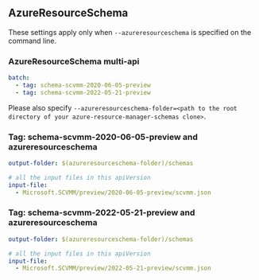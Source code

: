 ## AzureResourceSchema

These settings apply only when `--azureresourceschema` is specified on the command line.

### AzureResourceSchema multi-api

``` yaml $(azureresourceschema) && $(multiapi)
batch:
  - tag: schema-scvmm-2020-06-05-preview
  - tag: schema-scvmm-2022-05-21-preview

```

Please also specify `--azureresourceschema-folder=<path to the root directory of your azure-resource-manager-schemas clone>`.

### Tag: schema-scvmm-2020-06-05-preview and azureresourceschema

``` yaml $(tag) == 'schema-scvmm-2020-06-05-preview' && $(azureresourceschema)
output-folder: $(azureresourceschema-folder)/schemas

# all the input files in this apiVersion
input-file:
  - Microsoft.SCVMM/preview/2020-06-05-preview/scvmm.json

```

### Tag: schema-scvmm-2022-05-21-preview and azureresourceschema

``` yaml $(tag) == 'schema-scvmm-2022-05-21-preview' && $(azureresourceschema)
output-folder: $(azureresourceschema-folder)/schemas

# all the input files in this apiVersion
input-file:
  - Microsoft.SCVMM/preview/2022-05-21-preview/scvmm.json

```
